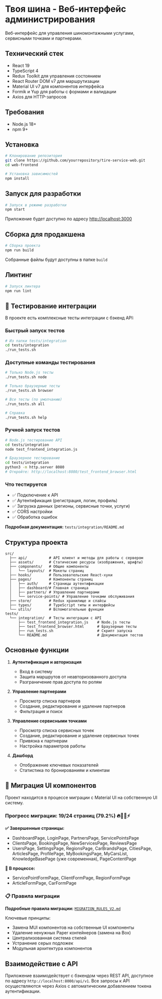 # Твоя шина - Веб-интерфейс администрирования

Веб-интерфейс для управления шиномонтажными услугами, сервисными точками и партнерами.

## Технический стек

- React 19
- TypeScript 4
- Redux Toolkit для управления состоянием
- React Router DOM v7 для маршрутизации
- Material UI v7 для компонентов интерфейса
- Formik и Yup для работы с формами и валидации
- Axios для HTTP-запросов

## Требования

- Node.js 18+ 
- npm 9+

## Установка

```bash
# Клонирование репозитория
git clone https://github.com/yourrepository/tire-service-web.git
cd web-frontend

# Установка зависимостей
npm install
```

## Запуск для разработки

```bash
# Запуск в режиме разработки
npm start
```

Приложение будет доступно по адресу [http://localhost:3000](http://localhost:3000)

## Сборка для продакшена

```bash
# Сборка проекта
npm run build
```

Собранные файлы будут доступны в папке `build`

## Линтинг

```bash
# Запуск линтера
npm run lint
```

## 🧪 Тестирование интеграции

В проекте есть комплексные тесты интеграции с бэкенд API:

### Быстрый запуск тестов
```bash
# Из папки tests/integration
cd tests/integration
./run_tests.sh
```

### Доступные команды тестирования
```bash
# Только Node.js тесты
./run_tests.sh node

# Только браузерные тесты  
./run_tests.sh browser

# Все тесты (по умолчанию)
./run_tests.sh all

# Справка
./run_tests.sh help
```

### Ручной запуск тестов
```bash
# Node.js тестирование API
cd tests/integration
node test_frontend_integration.js

# Браузерное тестирование
cd tests/integration
python3 -m http.server 8080
# Откройте: http://localhost:8080/test_frontend_browser.html
```

### Что тестируется
- ✅ Подключение к API
- ✅ Аутентификация (регистрация, логин, профиль)
- ✅ Загрузка данных (регионы, сервисные точки, услуги)
- ✅ CORS настройки
- ✅ Обработка ошибок

**Подробная документация:** `tests/integration/README.md`

## Структура проекта

```
src/
  ├── api/          # API клиент и методы для работы с сервером
  ├── assets/       # Статические ресурсы (изображения, шрифты)
  ├── components/   # Общие компоненты
  │   └── layouts/  # Макеты страниц
  ├── hooks/        # Пользовательские React-хуки
  ├── pages/        # Компоненты страниц
  │   ├── auth/     # Страницы аутентификации
  │   ├── dashboard/# Главная страница
  │   ├── partners/ # Управление партнерами
  │   └── service-points/ # Управление точками обслуживания
  ├── store/        # Redux хранилище и слайсы
  ├── types/        # TypeScript типы и интерфейсы
  └── utils/        # Вспомогательные функции
tests/
  └── integration/  # Тесты интеграции с API
      ├── test_frontend_integration.js    # Node.js тесты
      ├── test_frontend_browser.html      # Браузерные тесты
      ├── run_tests.sh                    # Скрипт запуска
      └── README.md                       # Документация тестов
```

## Основные функции

1. **Аутентификация и авторизация**
   - Вход в систему
   - Защита маршрутов от неавторизованного доступа
   - Разграничение прав доступа по ролям

2. **Управление партнерами**
   - Просмотр списка партнеров
   - Создание, редактирование и удаление партнеров
   - Фильтрация и поиск

3. **Управление сервисными точками**
   - Просмотр списка сервисных точек
   - Создание, редактирование и удаление сервисных точек
   - Привязка к партнерам
   - Настройка параметров работы

4. **Дашборд**
   - Отображение ключевых показателей
   - Статистика по бронированиям и клиентам

## 🎨 Миграция UI компонентов

Проект находится в процессе миграции с Material UI на собственную UI систему.

### Прогресс миграции: 19/24 страниц (79.2%) 🔥🚀🎯⚡

**✅ Завершенные страницы:**
- DashboardPage, LoginPage, PartnersPage, ServicePointsPage
- ClientsPage, BookingsPage, NewServicesPage, ReviewsPage
- UsersPage, SettingsPage, RegionsPage, CarBrandsPage, CitiesPage, ArticlesPage, ProfilePage, MyBookingsPage, MyCarsList, KnowledgeBasePage (уже современная), PageContentPage

**🔄 В процессе:**
- ServicePointFormPage, ClientFormPage, RegionFormPage
- ArticleFormPage, CarFormPage

### 📋 Правила миграции

**Подробные правила миграции:** [`MIGRATION_RULES_V2.md`](./MIGRATION_RULES_V2.md)

Ключевые принципы:
- Замена MUI компонентов на собственные UI компоненты
- Удаление ненужных Paper контейнеров (замена на Box)
- Централизованная система стилей
- Устранение серых подложек
- Модульная архитектура компонентов

## Взаимодействие с API

Приложение взаимодействует с бэкендом через REST API, доступное по адресу `http://localhost:8000/api/v1`.
Все запросы к API осуществляются через Axios с автоматическим добавлением токена аутентификации. 
